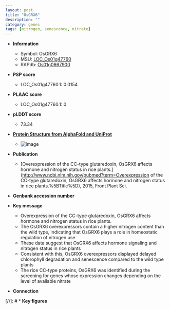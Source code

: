 ```yaml
---
layout: post
title: "OsGRX6"
description: ""
category: genes
tags: [nitrogen, senescence, nitrate]
---
```


* **Information**  
    + Symbol: OsGRX6  
    + MSU: [LOC_Os01g47760](http://rice.plantbiology.msu.edu/cgi-bin/ORF_infopage.cgi?orf=LOC_Os01g47760)  
    + RAPdb: [Os01g0667900](http://rapdb.dna.affrc.go.jp/viewer/gbrowse_details/irgsp1?name=Os01g0667900)  

* **PSP score**  
    + LOC_Os01g47760.1: 0.0154 

* **PLAAC score**  
    + LOC_Os01g47760.1: 0 

* **pLDDT score**
    + 73.34

* **[Protein Structure from AlphaFold and UniProt](https://www.uniprot.org/uniprotkb/Q5QLR2/entry#structure)**
    + ![image](https://ricepsp.github.io/images/Q5/AF-Q5QLR2-F1.png)

* **Publication**  
    + [Overexpression of the CC-type glutaredoxin, OsGRX6 affects hormone and nitrogen status in rice plants.](http://www.ncbi.nlm.nih.gov/pubmed?term=Overexpression of the CC-type glutaredoxin, OsGRX6 affects hormone and nitrogen status in rice plants.%5BTitle%5D), 2015, Front Plant Sci.

* **Genbank accession number**  

* **Key message**  
    + Overexpression of the CC-type glutaredoxin, OsGRX6 affects hormone and nitrogen status in rice plants.
    + The OsGRX6 overexpressors contain a higher nitrogen content than the wild type, indicating that OsGRX6 plays a role in homeostatic regulation of nitrogen use
    + These data suggest that OsGRX6 affects hormone signaling and nitrogen status in rice plants
    + Consistent with this, OsGRX6 overexpressors displayed delayed chlorophyll degradation and senescence compared to the wild type plants
    + The rice CC-type proteins, OsGRX6 was identified during the screening for genes whose expression changes depending on the level of available nitrate

* **Connection**  

[//]: # * **Key figures**  



